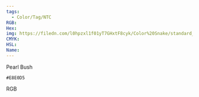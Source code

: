 ```yaml
---
tags:
  - Color/Tag/NTC
RGB:
Hex:
img: https://filedn.com/l0hpzxl1f01yT7GHxtF8cyk/Color%20Snake/standard_csv_to_svg//E8E0D5.svg
CMYK:
HSL:
Name:
---
```

Pearl Bush
```palette
#E8E0D5
```
RGB

